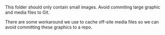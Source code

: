 This folder should only contain small images. Avoid commiting large graphic and media files to Git. 

There are some workaround we use to cache off-site media files so we can avoid committing these graphics to a repo.